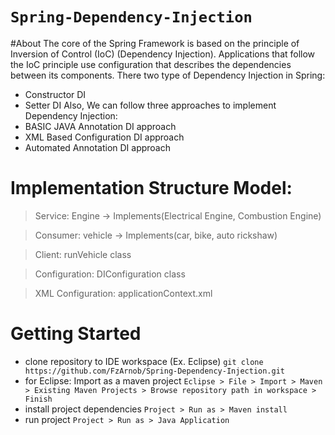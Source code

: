 # ``Spring-Dependency-Injection``

#About
The core of the Spring Framework is based on the principle of Inversion of Control (IoC) (Dependency Injection). Applications that follow the IoC principle use configuration that describes the dependencies between its components.
There two type of Dependency Injection in Spring:
 - Constructor DI
 - Setter DI
Also, We can follow three approaches to implement Dependency Injection:
 - BASIC JAVA Annotation DI approach
 - XML Based Configuration DI approach
 - Automated Annotation DI approach

# Implementation Structure Model:
 > Service: Engine -> Implements(Electrical Engine, Combustion Engine)

 > Consumer: vehicle -> Implements(car, bike, auto rickshaw)

 > Client: runVehicle class

 > Configuration: DIConfiguration class

 > XML Configuration: applicationContext.xml


# Getting Started
- clone repository to IDE workspace (Ex. Eclipse)
``git clone https://github.com/FzArnob/Spring-Dependency-Injection.git``
- for Eclipse: Import as a maven project
``Eclipse > File > Import > Maven > Existing Maven Projects > Browse repository path in workspace > Finish``
- install project dependencies
``Project > Run as > Maven install``
- run project
``Project > Run as > Java Application``
